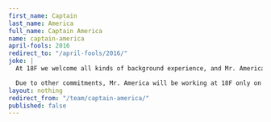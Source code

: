 ```yaml
---
first_name: Captain
last_name: America
full_name: Captain America
name: captain-america
april-fools: 2016
redirect_to: "/april-fools/2016/"
joke: |
  At 18F we welcome all kinds of background experience, and Mr. America (as he prefers to be called) is no exception. With extensive military experience, we imagine he will be able to swoop in and save the day on any number of our current consulting projects with various branches of the military and Department of Defense. Not one to shy from a challenge, he's also interested in putting his experience as a member of the Greatest Generation to use in consulting projects with the Social Security Administration.

  Due to other commitments, Mr. America will be working at 18F only on April 1st. If you'd like to join Mr. America (and not just for April 1) you can <a href="https://pages.18f.gov/joining-18f/">see all of our openings and learn more about working at 18F</a>.)
layout: nothing
redirect_from: "/team/captain-america/"
published: false
---
```


